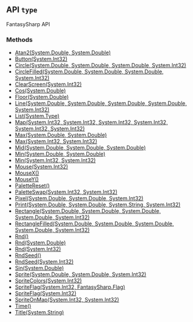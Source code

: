 ## API `type`
FantasySharp API
### Methods
- [Atan2(System.Double, System.Double)](./FantasySharp-API-Atan2(System-Double-_System-Double).md 'FantasySharp.API.Atan2(System.Double, System.Double)')
- [Button(System.Int32)](./FantasySharp-API-Button(System-Int32).md 'FantasySharp.API.Button(System.Int32)')
- [Circle(System.Double, System.Double, System.Double, System.Int32)](./FantasySharp-API-Circle(System-Double-_System-Double-_System-Double-_System-Int32).md 'FantasySharp.API.Circle(System.Double, System.Double, System.Double, System.Int32)')
- [CircleFilled(System.Double, System.Double, System.Double, System.Int32)](./FantasySharp-API-CircleFilled(System-Double-_System-Double-_System-Double-_System-Int32).md 'FantasySharp.API.CircleFilled(System.Double, System.Double, System.Double, System.Int32)')
- [ClearScreen(System.Int32)](./FantasySharp-API-ClearScreen(System-Int32).md 'FantasySharp.API.ClearScreen(System.Int32)')
- [Cos(System.Double)](./FantasySharp-API-Cos(System-Double).md 'FantasySharp.API.Cos(System.Double)')
- [Floor(System.Double)](./FantasySharp-API-Floor(System-Double).md 'FantasySharp.API.Floor(System.Double)')
- [Line(System.Double, System.Double, System.Double, System.Double, System.Int32)](./FantasySharp-API-Line(System-Double-_System-Double-_System-Double-_System-Double-_System-Int32).md 'FantasySharp.API.Line(System.Double, System.Double, System.Double, System.Double, System.Int32)')
- [List(System.Type)](./FantasySharp-API-List(System-Type).md 'FantasySharp.API.List(System.Type)')
- [Map(System.Int32, System.Int32, System.Int32, System.Int32, System.Int32, System.Int32)](./FantasySharp-API-Map(System-Int32-_System-Int32-_System-Int32-_System-Int32-_System-Int32-_System-Int32).md 'FantasySharp.API.Map(System.Int32, System.Int32, System.Int32, System.Int32, System.Int32, System.Int32)')
- [Max(System.Double, System.Double)](./FantasySharp-API-Max(System-Double-_System-Double).md 'FantasySharp.API.Max(System.Double, System.Double)')
- [Max(System.Int32, System.Int32)](./FantasySharp-API-Max(System-Int32-_System-Int32).md 'FantasySharp.API.Max(System.Int32, System.Int32)')
- [Mid(System.Double, System.Double, System.Double)](./FantasySharp-API-Mid(System-Double-_System-Double-_System-Double).md 'FantasySharp.API.Mid(System.Double, System.Double, System.Double)')
- [Min(System.Double, System.Double)](./FantasySharp-API-Min(System-Double-_System-Double).md 'FantasySharp.API.Min(System.Double, System.Double)')
- [Min(System.Int32, System.Int32)](./FantasySharp-API-Min(System-Int32-_System-Int32).md 'FantasySharp.API.Min(System.Int32, System.Int32)')
- [Mouse(System.Int32)](./FantasySharp-API-Mouse(System-Int32).md 'FantasySharp.API.Mouse(System.Int32)')
- [MouseX()](./FantasySharp-API-MouseX().md 'FantasySharp.API.MouseX()')
- [MouseY()](./FantasySharp-API-MouseY().md 'FantasySharp.API.MouseY()')
- [PaletteReset()](./FantasySharp-API-PaletteReset().md 'FantasySharp.API.PaletteReset()')
- [PaletteSwap(System.Int32, System.Int32)](./FantasySharp-API-PaletteSwap(System-Int32-_System-Int32).md 'FantasySharp.API.PaletteSwap(System.Int32, System.Int32)')
- [Pixel(System.Double, System.Double, System.Int32)](./FantasySharp-API-Pixel(System-Double-_System-Double-_System-Int32).md 'FantasySharp.API.Pixel(System.Double, System.Double, System.Int32)')
- [Print(System.Double, System.Double, System.String, System.Int32)](./FantasySharp-API-Print(System-Double-_System-Double-_System-String-_System-Int32).md 'FantasySharp.API.Print(System.Double, System.Double, System.String, System.Int32)')
- [Rectangle(System.Double, System.Double, System.Double, System.Double, System.Int32)](./FantasySharp-API-Rectangle(System-Double-_System-Double-_System-Double-_System-Double-_System-Int32).md 'FantasySharp.API.Rectangle(System.Double, System.Double, System.Double, System.Double, System.Int32)')
- [RectangleFilled(System.Double, System.Double, System.Double, System.Double, System.Int32)](./FantasySharp-API-RectangleFilled(System-Double-_System-Double-_System-Double-_System-Double-_System-Int32).md 'FantasySharp.API.RectangleFilled(System.Double, System.Double, System.Double, System.Double, System.Int32)')
- [Rnd()](./FantasySharp-API-Rnd().md 'FantasySharp.API.Rnd()')
- [Rnd(System.Double)](./FantasySharp-API-Rnd(System-Double).md 'FantasySharp.API.Rnd(System.Double)')
- [Rnd(System.Int32)](./FantasySharp-API-Rnd(System-Int32).md 'FantasySharp.API.Rnd(System.Int32)')
- [RndSeed()](./FantasySharp-API-RndSeed().md 'FantasySharp.API.RndSeed()')
- [RndSeed(System.Int32)](./FantasySharp-API-RndSeed(System-Int32).md 'FantasySharp.API.RndSeed(System.Int32)')
- [Sin(System.Double)](./FantasySharp-API-Sin(System-Double).md 'FantasySharp.API.Sin(System.Double)')
- [Sprite(System.Double, System.Double, System.Int32)](./FantasySharp-API-Sprite(System-Double-_System-Double-_System-Int32).md 'FantasySharp.API.Sprite(System.Double, System.Double, System.Int32)')
- [SpriteColors(System.Int32)](./FantasySharp-API-SpriteColors(System-Int32).md 'FantasySharp.API.SpriteColors(System.Int32)')
- [SpriteFlag(System.Int32, FantasySharp.Flag)](./FantasySharp-API-SpriteFlag(System-Int32-_FantasySharp-Flag).md 'FantasySharp.API.SpriteFlag(System.Int32, FantasySharp.Flag)')
- [SpriteFlag(System.Int32)](./FantasySharp-API-SpriteFlag(System-Int32).md 'FantasySharp.API.SpriteFlag(System.Int32)')
- [SpriteOnMap(System.Int32, System.Int32)](./FantasySharp-API-SpriteOnMap(System-Int32-_System-Int32).md 'FantasySharp.API.SpriteOnMap(System.Int32, System.Int32)')
- [Time()](./FantasySharp-API-Time().md 'FantasySharp.API.Time()')
- [Title(System.String)](./FantasySharp-API-Title(System-String).md 'FantasySharp.API.Title(System.String)')
